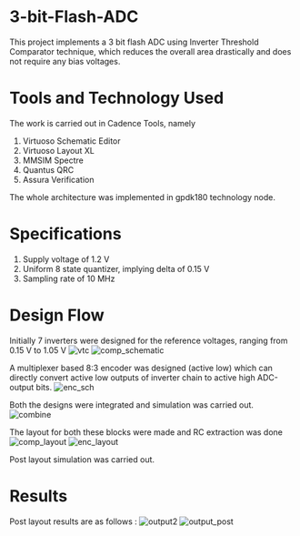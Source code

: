 # 3-bit-Flash-ADC
This project implements a 3 bit flash ADC using Inverter Threshold Comparator technique, which reduces the overall area drastically and does not require any bias voltages.

# Tools and Technology Used
The work is carried out in Cadence Tools, namely
1. Virtuoso Schematic Editor
2. Virtuoso Layout XL
3. MMSIM Spectre
4. Quantus QRC
5. Assura Verification

The whole architecture was implemented in gpdk180 technology node.

# Specifications

1. Supply voltage of 1.2 V
2. Uniform 8 state quantizer, implying delta of 0.15 V
3. Sampling rate of 10 MHz
   
# Design Flow

Initially 7 inverters were designed for the reference voltages, ranging from 0.15 V to 1.05 V
![vtc](https://github.com/xchinmaydh/3-bit-Flash-ADC/assets/153248450/afd463a2-ed64-4573-a066-238270021183)
![comp_schematic](https://github.com/xchinmaydh/3-bit-Flash-ADC/assets/153248450/089332ee-eae5-45a4-b3b9-f08e621f21d9)


A multiplexer based 8:3 encoder was designed (active low) which can directly convert active low outputs of inverter chain to active high ADC-output bits.
![enc_sch](https://github.com/xchinmaydh/3-bit-Flash-ADC/assets/153248450/1eb04f03-5c72-408f-8fcc-c4ba5481a94f)

Both the designs were integrated and simulation was carried out.
![combine](https://github.com/xchinmaydh/3-bit-Flash-ADC/assets/153248450/f35b3f99-7266-4eed-a11c-7774d3738735)

The layout for both these blocks were made and RC extraction was done
![comp_layout](https://github.com/xchinmaydh/3-bit-Flash-ADC/assets/153248450/05d7e94d-c57e-4601-abab-f4a5d9675a07)
![enc_layout](https://github.com/xchinmaydh/3-bit-Flash-ADC/assets/153248450/19811d79-8561-48f3-989c-a3c0eeb7b047)

Post layout simulation was carried out.


# Results

Post layout results are as follows :
![output2](https://github.com/xchinmaydh/3-bit-Flash-ADC/assets/153248450/c6e706fc-b714-413f-8dc1-3104f281df1d)
![output_post](https://github.com/xchinmaydh/3-bit-Flash-ADC/assets/153248450/eeba7559-c394-4fa8-8ad3-205e4ad9ae31)






